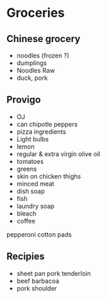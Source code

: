 # Groceries

## Chinese grocery

- noodles (frozen ?)
- dumplings
- Noodles Raw
- duck, pork

## Provigo

- OJ
- can chipotle peppers
- pizza ingredients
- Light bulbs
- lemon
- regular & extra virgin olive oil
- tomatoes
- greens
- skin on chicken thighs
- minced meat
- dish soap
- fish
- laundry soap
- bleach
- coffee

pepperoni
cotton pads



## Recipies

- sheet pan pork tenderloin
- beef barbacoa
- pork shoulder
